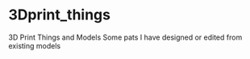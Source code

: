 # 3Dprint_things
3D Print Things and Models
Some pats I have designed or edited from existing models
